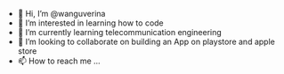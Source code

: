 - 👋 Hi, I’m @wanguverina
- 👀 I’m interested in learning how to code
- 🌱 I’m currently learning telecommunication engineering
- 💞️ I’m looking to collaborate on building an App on playstore and apple store
- 📫 How to reach me ...

<!---
wanguverina/wanguverina is a ✨ special ✨ repository because its `README.md` (this file) appears on your GitHub profile.
You can click the Preview link to take a look at your changes.
--->
